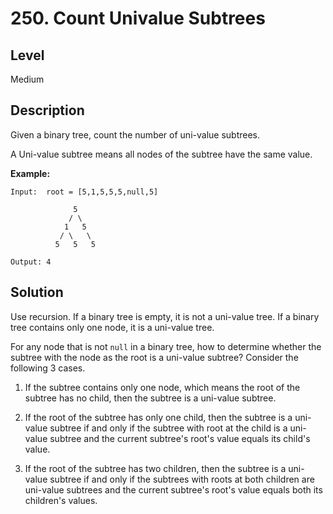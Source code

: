 # 250. Count Univalue Subtrees
## Level
Medium

## Description
Given a binary tree, count the number of uni-value subtrees.

A Uni-value subtree means all nodes of the subtree have the same value.

**Example:**
```
Input:  root = [5,1,5,5,5,null,5]

              5
             / \
            1   5
           / \   \
          5   5   5

Output: 4
```

## Solution
Use recursion. If a binary tree is empty, it is not a uni-value tree. If a binary tree contains only one node, it is a uni-value tree.

For any node that is not `null` in a binary tree, how to determine whether the subtree with the node as the root is a uni-value subtree? Consider the following 3 cases.

1. If the subtree contains only one node, which means the root of the subtree has no child, then the subtree is a uni-value subtree.

2. If the root of the subtree has only one child, then the subtree is a uni-value subtree if and only if the subtree with root at the child is a uni-value subtree and the current subtree's root's value equals its child's value.

3. If the root of the subtree has two children, then the subtree is a uni-value subtree if and only if the subtrees with roots at both children are uni-value subtrees and the current subtree's root's value equals both its children's values.
